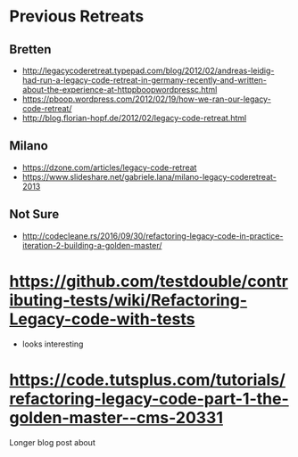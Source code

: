# Previous Retreats
## Bretten
* http://legacycoderetreat.typepad.com/blog/2012/02/andreas-leidig-had-run-a-legacy-code-retreat-in-germany-recently-and-written-about-the-experience-at-httppboopwordpressc.html
* https://pboop.wordpress.com/2012/02/19/how-we-ran-our-legacy-code-retreat/
* http://blog.florian-hopf.de/2012/02/legacy-code-retreat.html

## Milano
* https://dzone.com/articles/legacy-code-retreat
* https://www.slideshare.net/gabriele.lana/milano-legacy-coderetreat-2013

## Not Sure
* http://codecleane.rs/2016/09/30/refactoring-legacy-code-in-practice-iteration-2-building-a-golden-master/

# https://github.com/testdouble/contributing-tests/wiki/Refactoring-Legacy-code-with-tests
- looks interesting

# https://code.tutsplus.com/tutorials/refactoring-legacy-code-part-1-the-golden-master--cms-20331
Longer blog post about 
